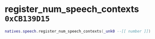 # register_num_speech_contexts `0xCB139D15`

```lua
natives.speech.register_num_speech_contexts(_unk0 --[[ number ]])
```